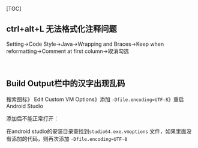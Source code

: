 

[TOC]



## ctrl+alt+L   无法格式化注释问题

Setting->Code Style->Java->Wrapping and Braces->Keep when reformatting->Comment at first column->取消勾选



<br/>

## Build Output栏中的汉字出现乱码

搜索图标》 Edit Custom VM Options》添加 `-Dfile.encoding=UTF-8`》重启Android Studio

添加后不能正常打开：

在android studio的安装目录查找到`studio64.exe.vmoptions`   文件，如果里面没有添加的代码，则再次添加        `-Dfile.encoding=UTF-8`



































